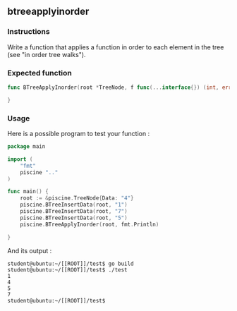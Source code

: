 ## btreeapplyinorder

### Instructions

Write a function that applies a function in order to each element in the tree (see "in order tree walks").

### Expected function

```go
func BTreeApplyInorder(root *TreeNode, f func(...interface{}) (int, error)) {

}
```

### Usage

Here is a possible program to test your function :

```go
package main

import (
	"fmt"
	piscine ".."
)

func main() {
	root := &piscine.TreeNode{Data: "4"}
	piscine.BTreeInsertData(root, "1")
	piscine.BTreeInsertData(root, "7")
	piscine.BTreeInsertData(root, "5")
	piscine.BTreeApplyInorder(root, fmt.Println)

}
```

And its output :

```console
student@ubuntu:~/[[ROOT]]/test$ go build
student@ubuntu:~/[[ROOT]]/test$ ./test
1
4
5
7
student@ubuntu:~/[[ROOT]]/test$
```
